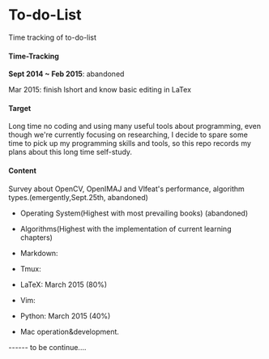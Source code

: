 To-do-List
==========

Time tracking of to-do-list



#### **Time-Tracking**

**Sept 2014 ~ Feb 2015**: abandoned

Mar 2015: finish lshort and know basic editing in LaTex


#### **Target**

Long time no coding and using many useful tools about programming, even though we're currently focusing on researching, I decide to spare some time to pick up my programming skills and tools, so this repo records my plans about this long time self-study.



#### **Content**

Survey about OpenCV, OpenIMAJ and Vlfeat's performance, algorithm types.(emergently,Sept.25th, abandoned)

- Operating System(Highest with most prevailing books) (abandoned)


- Algorithms(Highest with the implementation of current learning chapters)


- Markdown:


- Tmux:


- LaTeX: March 2015 (80%)


- Vim:


- Python: March 2015 (40%)


- Mac operation&development.


------ to be continue....
